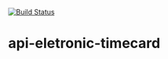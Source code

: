 [![Build Status](https://travis-ci.org/jthiagolacerda/api-eletronic-timecard.svg?branch=master)](https://travis-ci.org/jthiagolacerda/api-eletronic-timecard)

# api-eletronic-timecard
